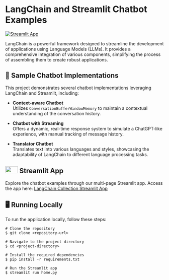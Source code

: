 # LangChain and Streamlit Chatbot Examples

[![Streamlit App](https://static.streamlit.io/badges/streamlit_badge_black_white.svg)](https://langchain-collection.streamlit.app/)

LangChain is a powerful framework designed to streamline the development of applications using Language Models (LLMs). It provides a comprehensive integration of various components, simplifying the process of assembling them to create robust applications.

## 💬 Sample Chatbot Implementations
This project demonstrates several chatbot implementations leveraging LangChain and Streamlit, including:
- **Context-aware Chatbot** \
  Utilizes `ConversationBufferWindowMemory` to maintain a contextual understanding of the conversation history.
  
- **Chatbot with Streaming** \
  Offers a dynamic, real-time response system to simulate a ChatGPT-like experience, with manual tracking of message history.

- **Translator Chatbot** \
  Translates text into various languages and styles, showcasing the adaptability of LangChain to different language processing tasks.

## <img src="https://streamlit.io/images/brand/streamlit-mark-color.png" width="40" height="22"> Streamlit App
Explore the chatbot examples through our multi-page Streamlit app. Access the app here: [LangChain Collection Streamlit App](https://langchain-collection.streamlit.app/)

## 🖥️ Running Locally
To run the application locally, follow these steps:
```shell
# Clone the repository
$ git clone <repository-url>

# Navigate to the project directory
$ cd <project-directory>

# Install the required dependencies
$ pip install -r requirements.txt

# Run the Streamlit app
$ streamlit run home.py

